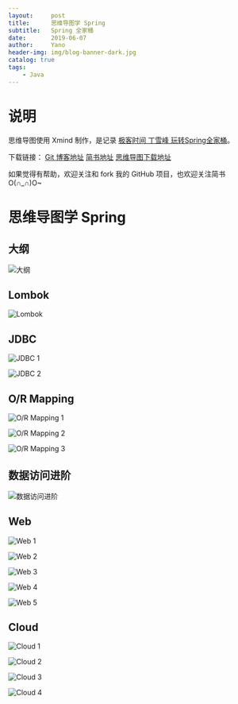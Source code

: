```yaml
---
layout:     post
title:      思维导图学 Spring
subtitle:   Spring 全家桶
date:       2019-06-07
author:     Yano
header-img: img/blog-banner-dark.jpg
catalog: true
tags:
    - Java
---
```


# 说明

思维导图使用 Xmind 制作，是记录 [极客时间 丁雪峰 玩转Spring全家桶](https://github.com/geektime-geekbang/geektime-spring-family)。

下载链接：
[Git 博客地址](https://ljyyano.github.io/2019/06/07/%E6%80%9D%E7%BB%B4%E5%AF%BC%E5%9B%BE%E5%AD%A6Spring/)
[简书地址](https://www.jianshu.com/p/f45d5623d7e6)
[思维导图下载地址]()

如果觉得有帮助，欢迎关注和 fork 我的 GitHub 项目，也欢迎关注简书O(∩_∩)O~


# 思维导图学 Spring

## 大纲

![大纲](https://upload-images.jianshu.io/upload_images/986147-34cf32440dcd872a.png?imageMogr2/auto-orient/strip%7CimageView2/2/w/1240)

## Lombok

![Lombok](https://upload-images.jianshu.io/upload_images/986147-b9cb34ba8e9439f3.png?imageMogr2/auto-orient/strip%7CimageView2/2/w/1240)

## JDBC

![JDBC 1](https://upload-images.jianshu.io/upload_images/986147-6e7d8d344fca14bb.png?imageMogr2/auto-orient/strip%7CimageView2/2/w/1240)

![JDBC 2](https://upload-images.jianshu.io/upload_images/986147-520a2bcf5254475f.png?imageMogr2/auto-orient/strip%7CimageView2/2/w/1240)

## O/R Mapping

![O/R Mapping 1](https://upload-images.jianshu.io/upload_images/986147-c76253eb70bf82b6.png?imageMogr2/auto-orient/strip%7CimageView2/2/w/1240)

![O/R Mapping 2](https://upload-images.jianshu.io/upload_images/986147-fb399bc0fc450600.png?imageMogr2/auto-orient/strip%7CimageView2/2/w/1240)

![O/R Mapping 3](https://upload-images.jianshu.io/upload_images/986147-b9dd3902f666c54f.png?imageMogr2/auto-orient/strip%7CimageView2/2/w/1240)

## 数据访问进阶

![数据访问进阶](https://upload-images.jianshu.io/upload_images/986147-931f1a111e7d7f50.png?imageMogr2/auto-orient/strip%7CimageView2/2/w/1240)

## Web

![Web 1](https://upload-images.jianshu.io/upload_images/986147-2938406fc4436c4d.png?imageMogr2/auto-orient/strip%7CimageView2/2/w/1240)

![Web 2](https://upload-images.jianshu.io/upload_images/986147-dd077e01ecdfcdc7.png?imageMogr2/auto-orient/strip%7CimageView2/2/w/1240)

![Web 3](https://upload-images.jianshu.io/upload_images/986147-2584885fc0cd481c.png?imageMogr2/auto-orient/strip%7CimageView2/2/w/1240)

![Web 4](https://upload-images.jianshu.io/upload_images/986147-67b741759a13eae8.png?imageMogr2/auto-orient/strip%7CimageView2/2/w/1240)

![Web 5](https://upload-images.jianshu.io/upload_images/986147-f3dda011780a7dd8.png?imageMogr2/auto-orient/strip%7CimageView2/2/w/1240)

## Cloud

![Cloud 1](https://upload-images.jianshu.io/upload_images/986147-81aed73d269ff185.png?imageMogr2/auto-orient/strip%7CimageView2/2/w/1240)

![Cloud 2](https://upload-images.jianshu.io/upload_images/986147-902690471fe8038d.png?imageMogr2/auto-orient/strip%7CimageView2/2/w/1240)

![Cloud 3](https://upload-images.jianshu.io/upload_images/986147-ad5f70138672f97f.png?imageMogr2/auto-orient/strip%7CimageView2/2/w/1240)

![Cloud 4](https://upload-images.jianshu.io/upload_images/986147-1327e4664b9bde79.png?imageMogr2/auto-orient/strip%7CimageView2/2/w/1240)

